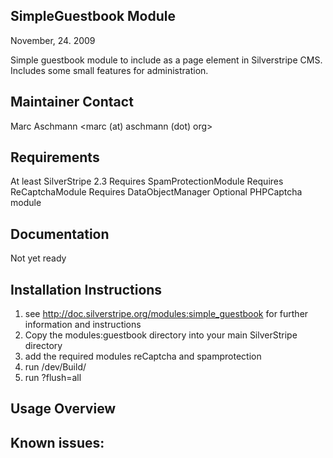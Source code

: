 SimpleGuestbook Module
-----------------------------------------------

November, 24. 2009

Simple guestbook module to include as a page element in Silverstripe CMS.
Includes some small features for administration.

Maintainer Contact
-----------------------------------------------
Marc Aschmann
<marc (at) aschmann (dot) org>

Requirements
-----------------------------------------------
At least SilverStripe 2.3
Requires SpamProtectionModule
Requires ReCaptchaModule
Requires DataObjectManager
Optional PHPCaptcha module

Documentation
-----------------------------------------------
Not yet ready

Installation Instructions
-----------------------------------------------
1) see http://doc.silverstripe.org/modules:simple_guestbook for further information and instructions
2) Copy the modules:guestbook directory into your main SilverStripe directory
3) add the required modules reCaptcha and spamprotection
4) run /dev/Build/
5) run ?flush=all

Usage Overview
-----------------------------------------------

Known issues:
-----------------------------------------------